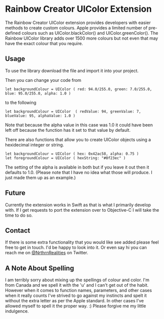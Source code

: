 # Rainbow Creator UIColor Extension

The Rainbow Creator UIColor extension provides developers with easier methods to create custom colours.  Apple provides a limited number of pre-defined colours such as UIColor.blackColor() and UIColor.greenColor().  The Rainbow UIColor library adds over 1500 more colours but not even that may have the exact colour that you require.  


## Usage

To use the library download the file and import it into your project.  

Then you can change your code from

	let backgroundColour = UIColor ( red: 94.0/255.0, green: 7.0/255.0, blue: 95.0/255.0, alpha: 1.0 )

to the following

	let backgroundColour = UIColor  ( redValue: 94, greenValue: 7, blueValue: 95, alphaValue: 1.0 )

Note that because the alpha value in this case was 1.0 it could have been left off because the function has it set to that value by default.

There are also functions that allow you to create UIColor objects using a hexidecimal integer or string.

	let backgroundColour = UIColor ( hex: 0x42ac58, alpha: 0.75 )
	let foregroundColour = UIColor ( hexString: "#0f23ec" )
	
The setting of the alpha is available in both but if you leave it out then it defaults to 1.0.  (Please note that I have no idea what those will produce.  I just made them up as an example.)

## Future

Currently the extension works in Swift as that is what I primarily develop with.  If I get requests to port the extension over to Objective-C I will take the time to do so.  


## Contact

If there is some extra functionality that you would like see added please feel free to get in touch.  I'd be happy to look into it.  Or even say hi you can reach me on [@NrthrnRealities](https://twitter.com/NrthrnRealities) on Twitter.

## A Note About Spelling

I am terribly sorry about mixing up the spellings of colour and color.  I'm from Canada and we spell it with the 'u' and I can't get out of the habit.  However when it comes to function names, parameters, and other cases when it really counts I've strived to go against my instincts and spelt it without the extra letter as per the Apple standard.  In other cases I've allowed myself to spell it the proper way. :)  Please forgive me my little indulgence.